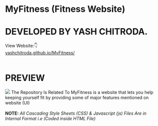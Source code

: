 # MyFitness (Fitness Website)
# DEVELOPED BY YASH CHITRODA.
View Website:👇 
<br>
<a href="https://yashchitroda.github.io/MyFitness/index.html">yashchitroda.github.io/MyFitness/</a><br><br>
# PREVIEW
<img src="https://github.com/yashchitroda/MyFitness/blob/main/images/myfitness preview.jpg">
The Repository Is Related To MyFitness is a website that lets you help keeping yourself fit by providing some of major features mentioned on website
(UI)<br><br>
<strong>NOTE:</strong> <em>All Cascading Style Sheets (CSS) & Javascript (js) Files Are in Internal Format i.e (Coded inside HTML File)</em>

